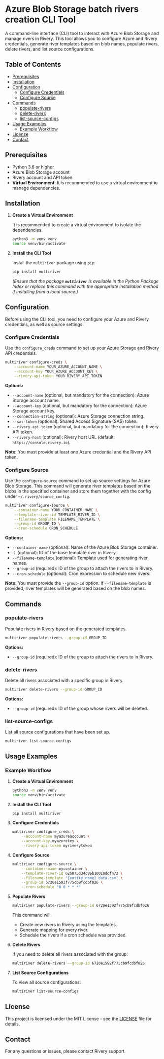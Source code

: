 # Azure Blob Storage batch rivers creation CLI Tool

A command-line interface (CLI) tool to interact with Azure Blob Storage and manage rivers in Rivery. This tool allows you to configure Azure and Rivery credentials, generate river templates based on blob names, populate rivers, delete rivers, and list source configurations.

## Table of Contents

- [Prerequisites](#prerequisites)
- [Installation](#installation)
- [Configuration](#configuration)
  - [Configure Credentials](#configure-credentials)
  - [Configure Source](#configure-source)
- [Commands](#commands)
  - [populate\-rivers](#populate-rivers)
  - [delete\-rivers](#delete-rivers)
  - [list\-source\-configs](#list-source-configs)
- [Usage Examples](#usage-examples)
  - [Example Workflow](#example-workflow)
- [License](#license)
- [Contact](#contact)

## Prerequisites

- Python 3.6 or higher
- Azure Blob Storage account
- Rivery account and API token
- **Virtual Environment**: It is recommended to use a virtual environment to manage dependencies.

## Installation

1. **Create a Virtual Environment**

   It is recommended to create a virtual environment to isolate the dependencies.

   ```bash
   python3 -m venv venv
   source venv/bin/activate
   ```

2. **Install the CLI Tool**

   Install the `multiriver` package using `pip`:

   ```bash
   pip install multiriver
   ```

   *(Ensure that the package ********************************************************`multiriver`******************************************************** is available in the Python Package Index or replace this command with the appropriate installation method if installing from a local source.)*

## Configuration

Before using the CLI tool, you need to configure your Azure and Rivery credentials, as well as source settings.

### Configure Credentials

Use the `configure_creds` command to set up your Azure Storage and Rivery API credentials.

```bash
multiriver configure-creds \
    --account-name YOUR_AZURE_ACCOUNT_NAME \
    --account-key YOUR_AZURE_ACCOUNT_KEY \
    --rivery-api-token YOUR_RIVERY_API_TOKEN
```

**Options:**

- `--account-name` (optional, but mandatory for the connection): Azure Storage account name.
- `--account-key` (optional, but mandatory for the connection): Azure Storage account key.
- `--connection-string` (optional): Azure Storage connection string.
- `--sas-token` (optional): Shared Access Signature (SAS) token.
- `--rivery-api-token` (optional, but mandatory for the connection): Rivery API token.
- `--rivery-host` (optional): Rivery host URL (default: `https://console.rivery.io`).

**Note:** You must provide at least one Azure credential and the Rivery API token.

### Configure Source

Use the `configure-source` command to set up source settings for Azure Blob Storage. This command will generate river templates based on the blobs in the specified container and store them together with the config under `~/.rivery/source_config`.

```bash
multiriver configure-source \
    --container-name YOUR_CONTAINER_NAME \
    --template-river-id TEMPLATE_RIVER_ID \
    --filename-template FILENAME_TEMPLATE \
    --group-id GROUP_ID \
    --cron-schedule CRON_SCHEDULE
```

**Options:**

- `--container-name` (optional): Name of the Azure Blob Storage container.
- it  (optional): ID of the base template river in Rivery.
- `--filename-template` (optional): Template used for generating river names.
- `--group-id` (required): ID of the group to attach the rivers to in Rivery.
- `--cron-schedule` (optional): Cron expression to schedule new rivers.

**Note:** You must provide the `--group-id` option. If `--filename-template` is provided, river templates will be generated based on the blob names.

## Commands

### populate-rivers

Populate rivers in Rivery based on the generated templates.

```bash
multiriver populate-rivers --group-id GROUP_ID
```

**Options:**

- `--group-id` (required): ID of the group to attach the rivers to in Rivery.

### delete-rivers

Delete all rivers associated with a specific group in Rivery.

```bash
multiriver delete-rivers --group-id GROUP_ID
```

**Options:**

- `--group-id` (required): ID of the group whose rivers will be deleted.

### list-source-configs

List all source configurations that have been set up.

```bash
multiriver list-source-configs
```

## Usage Examples

### Example Workflow

1. **Create a Virtual Environment**

   ```bash
   python3 -m venv venv
   source venv/bin/activate
   ```

2. **Install the CLI Tool**

   ```bash
   pip install multiriver
   ```

3. **Configure Credentials**

   ```bash
   multiriver configure_creds \
       --account-name myazureaccount \
       --account-key myazurekey \
       --rivery-api-token myriverytoken
   ```

4. **Configure Source**

   ```bash
   multiriver configure-source \
       --container-name mycontainer \
       --template-river-id 62b075d34c86b10010ddf473 \
       --filename-template "{entity_name}_data.csv" \
       --group-id 6720e1592f775cb9fcdbf026 \
       --cron-schedule "0 0 * * *"
   ```

5. **Populate Rivers**

   ```bash
   multiriver populate-rivers --group-id 6720e1592f775cb9fcdbf026
   ```

   This command will:

   - Create new rivers in Rivery using the templates.
   - Generate mapping for every river.
   - Schedule the rivers if a cron schedule was provided.

6. **Delete Rivers**

   If you need to delete all rivers associated with the group:

   ```bash
   multiriver delete-rivers --group-id 6720e1592f775cb9fcdbf026
   ```

7. **List Source Configurations**

   To view all source configurations:

   ```bash
   multiriver list-source-configs
   ```

## License

This project is licensed under the MIT License - see the [LICENSE](LICENSE) file for details.

## Contact

For any questions or issues, please contact Rivery support.

